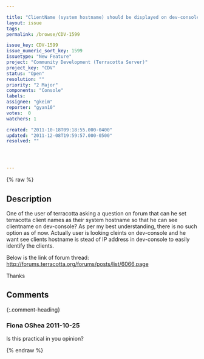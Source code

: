 ```yaml
---

title: "ClientName (system hostname) should be displayed on dev-console."
layout: issue
tags: 
permalink: /browse/CDV-1599

issue_key: CDV-1599
issue_numeric_sort_key: 1599
issuetype: "New Feature"
project: "Community Development (Terracotta Server)"
project_key: "CDV"
status: "Open"
resolution: ""
priority: "2 Major"
components: "Console"
labels: 
assignee: "gkeim"
reporter: "gyan10"
votes:  0
watchers: 1

created: "2011-10-18T09:18:55.000-0400"
updated: "2011-12-08T19:59:57.000-0500"
resolved: ""




---
```


{% raw %}

## Description

<div markdown="1" class="description">

One of the user of terracotta asking a question on forum that  can he set terracotta client names as their system hostname so that he can see clientname on dev-console?
As per my best understanding, there is no such option as of now.
Actually user is looking cleints on dev-console and he want see clients 
hostname is stead of IP address in dev-console to easily identify the clients.

Below is the link of forum thread:
http://forums.terracotta.org/forums/posts/list/6066.page

Thanks

</div>

## Comments


{:.comment-heading}
### **Fiona OShea** <span class="date">2011-10-25</span>

<div markdown="1" class="comment">

Is this practical in you opinion?

</div>



{% endraw %}
